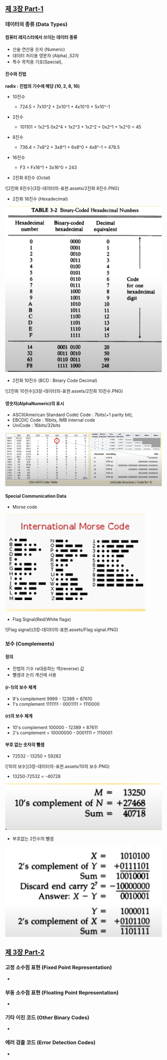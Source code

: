
## [제 3장 Part-1](https://www.youtube.com/watch?v=aSocCv3SC2k&list=PLc8fQ-m7b1hCHTT7VH2oo0Ng7Et096dYc&index=6)

### 데이터의 종류 (Data Types)

#### 컴퓨터 레지스터에서 쓰이는 데이터 종류

- 산술 연산용 숫자 (Numeric)
- 데이터 처리용 영문자 (Alpha) ,52자 
- 특수 목적용 기호(Special), 

#### 진수와 진법

**radix : 진법의 기수에 해당 (10, 2, 8, 16)**

- 10진수
  - 724.5 = 7x10^2 + 2x10^1 + 4x10^0 + 5x10^-1
- 2진수
  - 101101  = 1x2^5 0x2^4 + 1x2^3 + 1x2^2 + 0x2^1 + 1x2^0 = 45
- 8진수
  - 736.4 = 7x8^2 + 3x8^1 + 6x8^0 + 4x8^-1 = 478.5
- 16진수
  - F3 = Fx16^1 + 3x16^0 = 243

- 2진화 8진수 (Octal)

![2진화 8진수](3장-데이터의-표현.assets/2진화 8진수.PNG)

- 2진화 16진수 (Hexadecimal)

![2진화16진수](3장-데이터의-표현.assets/2진화16진수.PNG)

- 2진화 10진수 (BCD : Binary Code Decimal)

![2진화 10진수](3장-데이터의-표현.assets/2진화 10진수.PNG)

#### 영숫자(AlphaNumeric)의 표시

- ASCII(American Standard Code) Code : 7bits(+1 parity bit),
- EBCDIC Code : 16bits, IMB internal code
- UniCode : 16bits/32bits

![AlphaNumeric](3장-데이터의-표현.assets/AlphaNumeric.PNG)

#### Special Communication Data

- Morse code

![모스부호](3장-데이터의-표현.assets/모스부호.PNG)

- Flag Signal(Red/White flags)

![Flag signal](3장-데이터의-표현.assets/Flag signal.PNG)

### 보수 (Complements)

#### 정의

- 진법의 기수 ra대응하는 역(reverse) 값
- 뺄셈과 논리 계산에 사용

#### (r-1)의 보수 체계

- 9's complement 9999 - 12389 = 87610
- 1's complement 1111111 - 0001111 = 1110000

#### (r)의 보수 체계 

- 10's complement 100000 - 12389 = 87611
- 2's complement = 10000000 - 0001111 = 1110001

#### 부호 없는 숫자의 뺄셈

- 72532 - 13250 = 59282

![10의 보수](3장-데이터의-표현.assets/10의 보수.PNG)

- 13250-72532 = -40728

![10의보수](3장-데이터의-표현.assets/10의보수.PNG)

- 부호없는 2진수의 뺄셈

![2의보수](3장-데이터의-표현.assets/2의보수.PNG)

## [제 3장 Part-2](https://www.youtube.com/watch?v=bysGzutpRgc&list=PLc8fQ-m7b1hCHTT7VH2oo0Ng7Et096dYc&index=7)

### 고정 소수점 표현 (Fixed Point Representation)

- 

### 부동 소수점 표현 (Floating Point Representation)

- 

### 기타 이진 코드 (Other Binary Codes)

- 

### 에러 검출 코드 (Error Detection Codes)

-